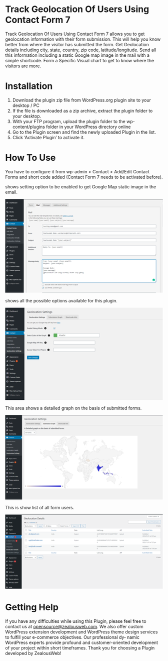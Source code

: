 # Track Geolocation Of Users Using Contact Form 7
Track Geolocation Of Users Using Contact Form 7 allows you to get geolocation information with their form submission. This will help you know better from where the visitor has submitted the form.
Get Geolocation details including city, state, country, zip code, latitude/longitude.
Send all this information including a static Google map image in the mail with a simple shortcode.
Form a Specific Visual chart to get to know where the visitors are more.

# Installation
1. Download the plugin zip file from WordPress.org plugin site to your desktop / PC
2. If the file is downloaded as a zip archive, extract the plugin folder to your desktop.
3. With your FTP program, upload the plugin folder to the wp-content/plugins folder in your WordPress directory online
4. Go to the Plugin screen and find the newly uploaded Plugin in the list.
5. Click ‘Activate Plugin’ to activate it.

# How To Use
You have to configure it from wp-admin > Contact > Add/Edit Contact Forms and short code added (Contact Form 7 needs to be activated before).

shows setting option to be enabled to get Google Map static image in the email.

![Screenshot](resources/img/image-2.png)

shows all the possible options available for this plugin.

![Screenshot](resources/img/image-1.png)

This area shows a detailed graph on the basis of submitted forms.

![Screenshot](resources/img/image-3.png)

This is show list of all form users.

![Screenshot](resources/img/image-4.png)

# Getting Help
If you have any difficulties while using this Plugin, please feel free to contact us at opensource@zealousweb.com. We also offer custom WordPress extension development and WordPress theme design services to fulfill your e-commerce objectives. Our professional dy‐ namic WordPress experts provide profound and customer-oriented development of your project within short timeframes. Thank you for choosing a Plugin developed by ZealousWeb!

